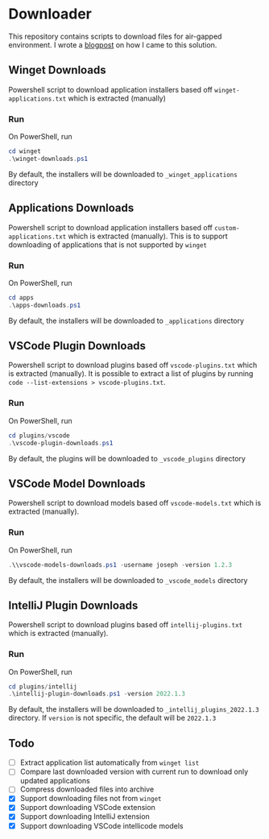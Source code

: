 # Downloader

This repository contains scripts to download files for air-gapped environment. I wrote a [blogpost](https://bwgjoseph.com/how-i-automate-downloading-of-application-installers-using-powershell) on how I came to this solution.

## Winget Downloads

Powershell script to download application installers based off `winget-applications.txt` which is extracted (manually)

### Run

On PowerShell, run

```powershell
cd winget
.\winget-downloads.ps1
```

By default, the installers will be downloaded to `_winget_applications` directory

## Applications Downloads

Powershell script to download application installers based off `custom-applications.txt` which is extracted (manually). This is to support downloading of applications that is not supported by `winget`

### Run

On PowerShell, run

```powershell
cd apps
.\apps-downloads.ps1
```

By default, the installers will be downloaded to `_applications` directory

## VSCode Plugin Downloads

Powershell script to download plugins based off `vscode-plugins.txt` which is extracted (manually). It is possible to extract a list of plugins by running `code --list-extensions > vscode-plugins.txt`.

### Run

On PowerShell, run

```powershell
cd plugins/vscode
.\vscode-plugin-downloads.ps1
```

By default, the plugins will be downloaded to `_vscode_plugins` directory

## VSCode Model Downloads

Powershell script to download models based off `vscode-models.txt` which is extracted (manually).

### Run

On PowerShell, run

```powershell
.\\vscode-models-downloads.ps1 -username joseph -version 1.2.3
```

By default, the installers will be downloaded to `_vscode_models` directory

## IntelliJ Plugin Downloads

Powershell script to download plugins based off `intellij-plugins.txt` which is extracted (manually).

### Run

On PowerShell, run

```powershell
cd plugins/intellij
.\intellij-plugin-downloads.ps1 -version 2022.1.3
```

By default, the installers will be downloaded to `_intellij_plugins_2022.1.3` directory. If `version` is not specific, the default will be `2022.1.3`

## Todo

- [ ] Extract application list automatically from `winget list`
- [ ] Compare last downloaded version with current run to download only updated applications
- [ ] Compress downloaded files into archive
- [x] Support downloading files not from `winget`
- [x] Support downloading VSCode extension
- [x] Support downloading IntelliJ extension
- [x] Support downloading VSCode intellicode models